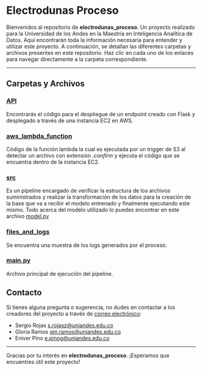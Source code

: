 # Electrodunas Proceso

Bienvenidos al repositorio de **electrodunas_proceso**. Un proyecto realizado para la Universidad de los Andes en la Maestría en Inteligencia Analítica de Datos. Aquí encontrarán toda la información necesaria para entender y utilizar este proyecto. A continuación, se detallan las diferentes carpetas y archivos presentes en este repositorio. Haz clic en cada uno de los enlaces para navegar directamente a la carpeta correspondiente.

---

## Carpetas y Archivos

### [API](./API)
Encontrarás el código para el despliegue de un endpoint creado con Flask y desplegado a través de una instancia EC2 en AWS.

### [aws_lambda_function](./aws_lambda_function)
Código de la función lambda la cual es ejecutada por un trigger de S3 al detectar un archivo con extensión *.confirm* y ejecuta el código que se encuentra dentro de la instancia EC2.

### [src](./src)
Es un pipeline encargado de verificar la estructura de los archivos suministrados y realizar la transformación de los datos para la creación de la base que va a recibir el modelo entrenado y finalmente ejecutando este mismo. Todo acerca del modelo utilizado lo puedes encontrar en este archivo [model.py](./src/model.py)

### [files_and_logs](./files_and_logs)
Se encuentra una muestra de los logs generados por el proceso.

### [main.py](./main.py)
Archivo principal de ejecución del pipeline.

## Contacto

Si tienes alguna pregunta o sugerencia, no dudes en contactar a los creadores del proyecto a través de [correo electrónico](mailto:contacto@example.com):

- Sergio Rojas [s.rojasz@uniandes.edu.co](mailto:s.rojasz@uniandes.edu.co)
- Gloria Ramos [gm.ramos@uniandes.edu.co](mailto:gm.ramos@uniandes.edu.co)
- Eniver Pino [e.pinog@uniandes.edu.co](mailto:e.pinog@uniandes.edu.co)

---

Gracias por tu interés en **electrodunas_proceso**. ¡Esperamos que encuentres útil este proyecto!
